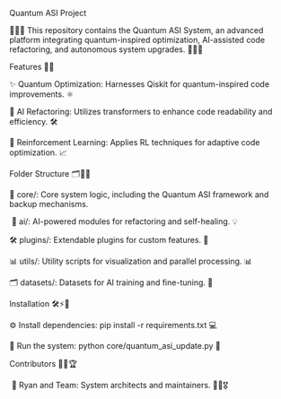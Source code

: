 ﻿Quantum ASI Project

🎉✨🌟 This repository contains the Quantum ASI System, an advanced platform integrating quantum-inspired optimization, AI-assisted code refactoring, and autonomous system upgrades. 🎯🚀💡

Features 🎨🌌

✨ Quantum Optimization: Harnesses Qiskit for quantum-inspired code improvements. ⚛️

🚀 AI Refactoring: Utilizes transformers to enhance code readability and efficiency. 🛠️

🔄 Reinforcement Learning: Applies RL techniques for adaptive code optimization. 📈

Folder Structure 🗂️📁✨

📂 core/: Core system logic, including the Quantum ASI framework and backup mechanisms. 

 🎉 ai/: AI-powered modules for refactoring and self-healing. 💡

🛠️ plugins/: Extendable plugins for custom features. 🔌

📊 utils/: Utility scripts for visualization and parallel processing. 📊

🗂️ datasets/: Datasets for AI training and fine-tuning. 📂

Installation 🛠️⚡🔧

⚙️ Install dependencies: pip install -r requirements.txt 💻

🚀 Run the system: python core/quantum_asi_update.py 🚀

Contributors 👥🌟🏆

 🚀 Ryan and Team: System architects and maintainers. 🌟✨🎖️